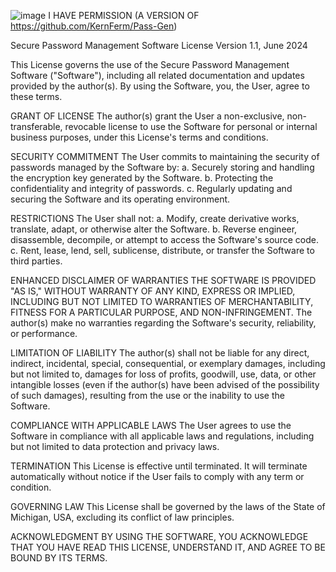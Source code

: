 ![image](https://github.com/user-attachments/assets/a931e714-5513-480a-9a2f-cd4b6e26a718)
I HAVE PERMISSION
(A VERSION OF https://github.com/KernFerm/Pass-Gen)

Secure Password Management Software License Version 1.1, June 2024

This License governs the use of the Secure Password Management Software ("Software"), including all related documentation and updates provided by the author(s). By using the Software, you, the User, agree to these terms.

GRANT OF LICENSE
The author(s) grant the User a non-exclusive, non-transferable, revocable license to use the Software for personal or internal business purposes, under this License's terms and conditions.

SECURITY COMMITMENT
The User commits to maintaining the security of passwords managed by the Software by:
a. Securely storing and handling the encryption key generated by the Software.
b. Protecting the confidentiality and integrity of passwords.
c. Regularly updating and securing the Software and its operating environment.

RESTRICTIONS
The User shall not:
a. Modify, create derivative works, translate, adapt, or otherwise alter the Software.
b. Reverse engineer, disassemble, decompile, or attempt to access the Software's source code.
c. Rent, lease, lend, sell, sublicense, distribute, or transfer the Software to third parties.

ENHANCED DISCLAIMER OF WARRANTIES
THE SOFTWARE IS PROVIDED "AS IS," WITHOUT WARRANTY OF ANY KIND, EXPRESS OR IMPLIED, INCLUDING BUT NOT LIMITED TO WARRANTIES OF MERCHANTABILITY, FITNESS FOR A PARTICULAR PURPOSE, AND NON-INFRINGEMENT. The author(s) make no warranties regarding the Software's security, reliability, or performance.

LIMITATION OF LIABILITY
The author(s) shall not be liable for any direct, indirect, incidental, special, consequential, or exemplary damages, including but not limited to, damages for loss of profits, goodwill, use, data, or other intangible losses (even if the author(s) have been advised of the possibility of such damages), resulting from the use or the inability to use the Software.

COMPLIANCE WITH APPLICABLE LAWS
The User agrees to use the Software in compliance with all applicable laws and regulations, including but not limited to data protection and privacy laws.

TERMINATION
This License is effective until terminated. It will terminate automatically without notice if the User fails to comply with any term or condition.

GOVERNING LAW
This License shall be governed by the laws of the State of Michigan, USA, excluding its conflict of law principles.

ACKNOWLEDGMENT
BY USING THE SOFTWARE, YOU ACKNOWLEDGE THAT YOU HAVE READ THIS LICENSE, UNDERSTAND IT, AND AGREE TO BE BOUND BY ITS TERMS.

